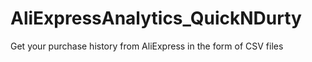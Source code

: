 # AliExpressAnalytics_QuickNDurty
Get your purchase history from AliExpress in the form of CSV files
